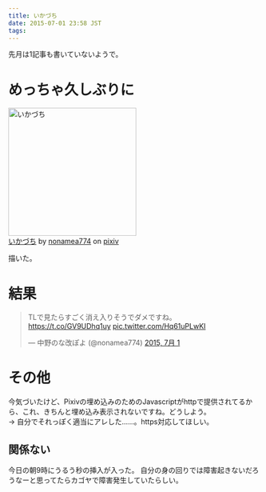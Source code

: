 ```yaml
---
title: いかづち
date: 2015-07-01 23:58 JST
tags: 
---
```


先月は1記事も書いていないようで。

# めっちゃ久しぶりに

<!-- <script src="http://source.pixiv.net/source/embed.js" data-id="51190593_1da563a774fc386fd5a6ac50bbef5536" data-size="medium" data-border="on" charset="utf-8"></script><noscript><p><a href="http://www.pixiv.net/member_illust.php?mode=medium&amp;illust_id=51190593" target="_blank">いかづち</a> by <a href="http://www.pixiv.net/member.php?id=85284" target="_blank">nonamea774</a> on <a href="http://www.pixiv.net/" target="_blank">pixiv</a></p></noscript> -->
<!-- embed over https できないのつらい -->

<p>
<a href="http://www.pixiv.net/member_illust.php?mode=medium&amp;illust_id=51190593">
<img src="https://i.gyazo.com/16df8b22b43a70e301d9cbf45737fea8.png" height="256" width="256" alt="いかづち"><br />
<a href="http://www.pixiv.net/member_illust.php?mode=medium&amp;illust_id=51190593" target="_blank">いかづち</a> by <a href="http://www.pixiv.net/member.php?id=85284" target="_blank">nonamea774</a> on <a href="http://www.pixiv.net/" target="_blank">pixiv</a>
</a>
</p>

描いた。

# 結果

<blockquote class="twitter-tweet" lang="ja"><p lang="ja" dir="ltr">TLで見たらすごく消え入りそうでダメですね。 <a href="https://t.co/GV9UDhq1uy">https://t.co/GV9UDhq1uy</a> <a href="http://t.co/Hq61uPLwKI">pic.twitter.com/Hq61uPLwKI</a></p>&mdash; 中野のな改ぽよ (@nonamea774) <a href="https://twitter.com/nonamea774/status/616246501677793282">2015, 7月 1</a></blockquote>
<script async src="//platform.twitter.com/widgets.js" charset="utf-8"></script>

# その他

今気づいたけど、Pixivの埋め込みのためのJavascriptがhttpで提供されてるから、これ、きちんと埋め込み表示されないですね。どうしよう。<br />
→ 自分でそれっぽく適当にアレした……。https対応してほしい。

## 関係ない

今日の朝9時にうるう秒の挿入が入った。
自分の身の回りでは障害起きないだろうなーと思ってたらカゴヤで障害発生していたらしい。
